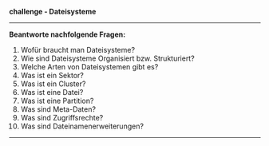 
**challenge - Dateisysteme**

---

**Beantworte nachfolgende Fragen:**

01. Wofür braucht man Dateisysteme?
02. Wie sind Dateisysteme Organisiert bzw. Strukturiert?
03. Welche Arten von Dateisystemen gibt es?
04. Was ist ein Sektor?
05. Was ist ein Cluster?
06. Was ist eine Datei?
07. Was ist eine Partition?
08. Was sind Meta-Daten?
09. Was sind Zugriffsrechte?
10. Was sind Dateinamenerweiterungen?

---
